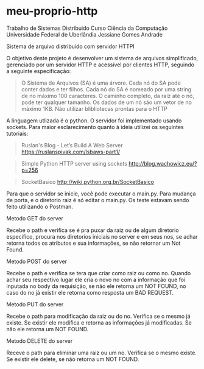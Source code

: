 # meu-proprio-http

Trabalho de Sistemas Distribuido
Curso Ciência da Computação
Universidade Federal de Uberlândia
Jessiane Gomes Andrade

Sistema de arquivo distribuido com servidor HTTPI

O objetivo deste projeto é desenvolver um sistema de arquivos
simplificado, gerenciado por um servidor HTTP e acessível por
clientes HTTP, seguindo a seguinte especificação:

>O Sistema de Arquivos (SA) é uma árvore.
>Cada nó do SA pode conter dados e ter filhos.
>Cada nó do SA é nomeado por uma string de no máximo 100
caracteres.
>O caminho completo, da raiz até o nó, pode ter qualquer
tamanho.
>Os dados de um nó são um vetor de no máximo 1KB.
>Não utilizar blibliotecas prontas para o HTTP


A linguagem utlizada é o python. O servidor foi implementado usando 
sockets.
Para maior esclarecimento quanto à ideia utilizei os seguintes tutoriais:

>Ruslan's Blog - Let’s Build A Web Server
>https://ruslanspivak.com/lsbaws-part1/

>Simple Python HTTP server using sockets
>http://blog.wachowicz.eu/?p=256

>SocketBasico
>http://wiki.python.org.br/SocketBasico

Para que o servidor se inicie, você pode executar o main.py. 
Para mudança de porta,
e o diretorio raiz é só editar o main.py.
Os teste estavam sendo feito utilizando o Postman.

Metodo GET do server

Recebe o path e verifica se é pra puxar da raiz ou de algum diretorio especifico,
procura nos diretorios iniciais no server e em seus nos, se achar retorna todos os
atributos e sua informações, se não retornar um Not Found.

Metodo POST do server

Recebe o path e verifica se tera que criar como raiz ou como no.
Quando achar seu respectivo lugar ele cria o novo no com a informação que foi inputada no
body da requisição, se não ele retorna um NOT FOUND, no caso do no já existir ele retorna como resposta
um BAD REQUEST.

Metodo PUT do server

Recebe o path para modificação da raiz ou do no. Verifica se o mesmo já existe.
Se existir ele modifica e retorna as informações já modificadas. Se não ele retorna um NOT FOUND.

Metodo DELETE do server

Receve o path para eliminar uma raiz ou um no. Verifica se o mesmo existe.
Se existir ele delete, se não retorna um NOT FOUND.


